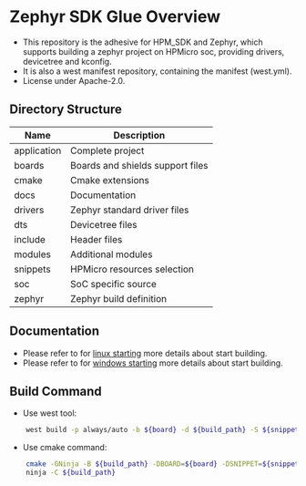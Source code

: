 # Zephyr SDK Glue Overview
- This repository is the adhesive for HPM_SDK and Zephyr, which supports building a zephyr project
on HPMicro soc, providing drivers, devicetree and kconfig.
- It is also a west manifest repository, containing the manifest (west.yml).
- License under Apache-2.0.

## Directory Structure

| Name | Description |
|--------|--------|
| application | Complete project |
| boards | Boards and shields support files |
| cmake | Cmake extensions |
| docs | Documentation |
| drivers | Zephyr standard driver files |
| dts | Devicetree files |
| include | Header files |
| modules | Additional modules |
| snippets | HPMicro resources selection |
| soc | SoC specific source |
| zephyr | Zephyr build definition |

## Documentation

- Please refer to for [linux starting](docs/swdev/starting/linux.rst) more details about start building.
- Please refer to for [windows starting](docs/swdev/starting/windows.rst) more details about start building.

## Build Command

- Use west tool:

```bash
    west build -p always/auto -b ${board} -d ${build_path} -S ${snippet} ${project_path}
```

- Use cmake command:

```bash
    cmake -GNinja -B ${build_path} -DBOARD=${board} -DSNIPPET=${snippet} ${project_path}
    ninja -C ${build_path}
```



